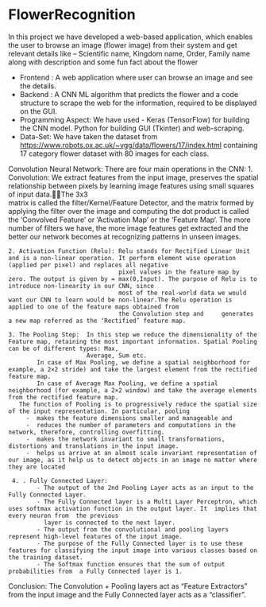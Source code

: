 # FlowerRecognition
In this project we have developed a web-based application, which enables the user to browse an image (flower image) from their system and get relevant details like – Scientific name, Kingdom name, Order, Family name along with description and some fun fact about the flower

- Frontend : A web application where user can browse an image and see the details.
- Backend : A CNN ML algorithm that predicts the flower and a code 
          structure to scrape the web for the information, required to be displayed on the GUI.
- Programming Aspect:  We have used -
    Keras (TensorFlow) for building the CNN model.
    Python  for building GUI (Tkinter) and web-scraping.
- Data-Set:  We have taken the dataset from https://www.robots.ox.ac.uk/~vgg/data/flowers/17/index.html containing 17 category flower dataset with 80 images for each class.

Convolution Neural Network:
There are four main operations in the CNN:
    1. Convolution: We extract features from the input image, preserves the spatial relationship between pixels by learning image features using small squares of input data.The  3x3     
                    matrix is called the filter/Kernel/Feature Detector, and the matrix formed by applying the filter over the image and computing the dot product is called the 
                    ‘Convolved Feature’ or ‘Activation Map’ or the ‘Feature Map‘. The more number of filters we have, the more image features get extracted and the better our network 
                    becomes at recognizing patterns in unseen images.
                    
    2. Activation Function (Relu): Relu stands for Rectified Linear Unit and is a non-linear operation. It perform element wise operation (applied per pixel) and replaces all negative 
                                   pixel values in the feature map by zero. The output is given by = max(0,Input). The purpose of Relu is to introduce non-linearity in our CNN, since 
                                   most of the real-world data we would want our CNN to learn would be non-linear.The Relu operation is applied to one of the feature maps obtained from 
                                   the Convolution step and 	generates a new map referred as the ‘Rectified’ feature map.
                                   
    3. The Pooling Step:  In this step we reduce the dimensionality of the Feature map, retaining the most important information. Spatial Pooling can be of different types: Max, 
                          Average, Sum etc.	
            In case of Max Pooling, we define a spatial neighborhood for example, a 2×2 stride) and take the largest element from the rectified feature map.
            In case of Average Max Pooling, we define a spatial neighborhood (for example, a 2×2 window) and take the average elements from the rectified feature map.
       The function of Pooling is to progressively reduce the spatial size of the input representation. In particular, pooling 
         -  makes the feature dimensions smaller and manageable and   
         -  reduces the number of parameters and computations in the network, therefore, controlling overfitting.
         -  makes the network invariant to small transformations, distortions and translations in the input image.
         -  helps us arrive at an almost scale invariant representation of our image, as it help us to detect objects in an image no matter where they are located
         
     4. . Fully Connected Layer: 
            - The output of the 2nd Pooling Layer acts as an input to the Fully Connected Layer.
            - The Fully Connected layer is a Multi Layer Perceptron, which uses softmax activation function in the output layer. It  implies that every neuron from  the previous 
              layer is connected to the next layer.
            - The output from the convolutional and pooling layers represent high-level features of the input image. 
            - The purpose of the Fully Connected layer is to use these features for classifying the input image into various classes based on the training dataset.
            - The Softmax function ensures that the sum of output probabilities from  a Fully Connected layer is 1.

Conclusion: The Convolution + Pooling layers act as “Feature Extractors” from the input image and  the Fully Connected layer acts as a “classifier”. 
